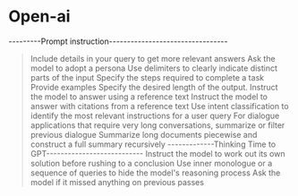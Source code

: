 # Open-ai
---------Prompt instruction---------------------------------
>Include details in your query to get more relevant answers
>Ask the model to adopt a persona
>Use delimiters to clearly indicate distinct parts of the input
>Specify the steps required to complete a task
>Provide examples
>Specify the desired length of the output.
>Instruct the model to answer using a reference text
>Instruct the model to answer with citations from a reference text
>Use intent classification to identify the most relevant instructions for a user query
>For dialogue applications that require very long conversations, summarize or filter previous dialogue
>Summarize long documents piecewise and construct a full summary recursively
-------------Thinking Time to GPT---------------------------
>Instruct the model to work out its own solution before rushing to a conclusion
>Use inner monologue or a sequence of queries to hide the model's reasoning process
>Ask the model if it missed anything on previous passes
